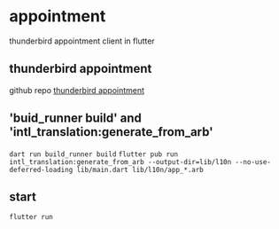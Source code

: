 # appointment
thunderbird appointment client in flutter

## thunderbird appointment
github repo [thunderbird appointment](https://github.com/thunderbird/appointment)


## 'buid_runner build' and 'intl_translation:generate_from_arb'
``` dart run build_runner build ```
``` flutter pub run intl_translation:generate_from_arb --output-dir=lib/l10n --no-use-deferred-loading lib/main.dart lib/l10n/app_*.arb ```

## start
``` flutter run ```